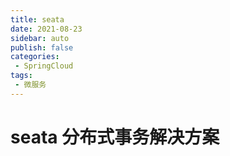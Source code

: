 ```yaml
---
title: seata
date: 2021-08-23
sidebar: auto
publish: false
categories:
 - SpringCloud
tags:
 - 微服务
---
```


# seata 分布式事务解决方案
